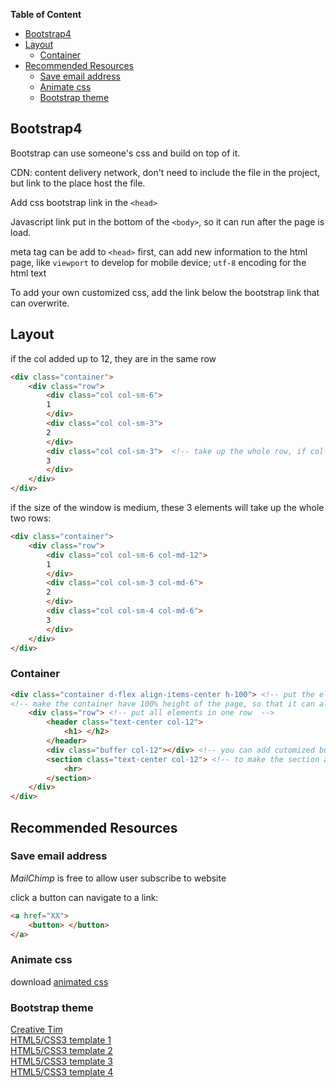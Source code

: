 **Table of Content** <br> 
- [Bootstrap4](#bootstrap4)
- [Layout](#layout)
  * [Container](#container)
- [Recommended Resources](#recommended-resources)
  * [Save email address](#save-email-address)
  * [Animate css](#animate-css)
  * [Bootstrap theme](#bootstrap-theme)



## Bootstrap4
Bootstrap can use someone's css and build on top of it. <br>

CDN: content delivery network, don't need to include the file in the project, but link to the place host the file. <br>

Add css bootstrap link in the `<head>` <br>

Javascript link put in the bottom of the `<body>`, so it can run after the page is load. <br>

meta tag can be add to `<head>` first, can add new information to the html page, like `viewport` to develop for mobile device; 	`utf-8` encoding for the html text  

To add your own customized css, add the link below the bootstrap link that can overwrite.


## Layout
if the col added up to 12, they are in the same row
```html
<div class="container">
	<div class="row">
		<div class="col col-sm-6">
		1
		</div>
		<div class="col col-sm-3">
		2
		</div>
		<div class="col col-sm-3">  <!-- take up the whole row, if col-sm-4, this element will all put to the next row -->
		3
		</div>
	</div>
</div>	
```

if the size of the window is medium, these 3 elements will take up the whole two rows:
```html
<div class="container">
	<div class="row">
		<div class="col col-sm-6 col-md-12">
		1
		</div>
		<div class="col col-sm-3 col-md-6">
		2
		</div>
		<div class="col col-sm-4 col-md-6">  
		3
		</div>
	</div>
</div>	
```

### Container
```html
<div class="container d-flex align-items-center h-100"> <!-- put the elements in a container, activate flex -->
<!-- make the container have 100% height of the page, so that it can align it to the center -->
	<div class="row"> <!-- put all elements in one row  -->
		<header class="text-center col-12"> 
			<h1> </h2>
		</header>	
		<div class="buffer col-12"></div> <!-- you can add cutomized buffer -->
		<section class="text-center col-12"> <!-- to make the section and header expand to 12 columns, full amount of the container -->
			<hr>
		</section>
	</div>
</div>

```

## Recommended Resources

### Save email address
*MailChimp* is free to allow user subscribe to website <br>


click a button can navigate to a link:
```html
<a href="XX">
	<button> </button>
</a>
```

### Animate css
download [animated css](https://daneden.github.io/animate.css/)

### Bootstrap theme
[Creative Tim](https://www.creative-tim.com/) <br>
[HTML5/CSS3 template 1](http://www.mashup-template.com/templates.html)<br>
[HTML5/CSS3 template 2](https://cruip.com/)<br>
[HTML5/CSS3 template 3](https://mdbootstrap.com/freebies/)<br>
[HTML5/CSS3 template 4](https://startbootstrap.com/templates/)
